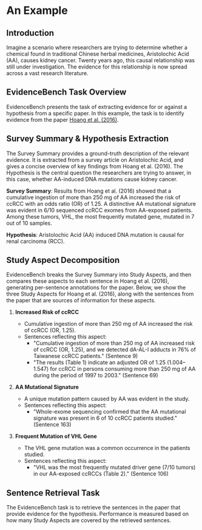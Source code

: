 # An Example

## Introduction
Imagine a scenario where researchers are trying to determine whether a chemical found in traditional Chinese herbal medicines, Aristolochic Acid (AA), causes kidney cancer. Twenty years ago, this causal relationship was still under investigation. The evidence for this relationship is now spread across a vast research literature.

## EvidenceBench Task Overview
EvidenceBench presents the task of extracting evidence for or against a hypothesis from a specific paper. In this example, the task is to identify evidence from the paper [Hoang et al. (2016)](https://www.ncbi.nlm.nih.gov/pmc/articles/PMC5533284/).

## Survey Summary & Hypothesis Extraction
The Survey Summary provides a ground-truth description of the relevant evidence. It is extracted from a survey article on Aristolochic Acid, and gives a concise overview of key findings from Hoang et al. (2016). The Hypothesis is the central question the researchers are trying to answer, in this case, whether AA-induced DNA mutations cause kidney cancer.


**Survey Summary**: 
Results from Hoang et al. (2016) showed that a cumulative ingestion of more than 250 mg of AA increased the risk of ccRCC with an odds ratio (OR) of 1.25. A distinctive AA mutational signature was evident in 6/10 sequenced ccRCC exomes from AA-exposed patients. Among these tumors, VHL, the most frequently mutated gene, mutated in 7 out of 10 samples.

**Hypothesis**: 
Aristolochic Acid (AA) induced DNA mutation is causal for renal carcinoma (RCC).

## Study Aspect Decomposition
EvidenceBench breaks the Survey Summary into Study Aspects, and then compares these aspects to each sentence in Hoang et al. (2016), generating per-sentence annotations for the paper. Below, we show the three Study Aspects for Hoang et al. (2016), along with the sentences from the paper that are sources of information for these aspects.

1. **Increased Risk of ccRCC**
   - Cumulative ingestion of more than 250 mg of AA increased the risk of ccRCC (OR, 1.25).
   - Sentences reflecting this aspect:
     - "Cumulative ingestion of more than 250 mg of AA increased risk of ccRCC (OR, 1.25), and we detected dA-AL-I adducts in 76% of Taiwanese ccRCC patients." (Sentence 9)
     - "The results (Table 1) indicate an adjusted OR of 1.25 (1.004–1.547) for ccRCC in persons consuming more than 250 mg of AA during the period of 1997 to 2003." (Sentence 69)

2. **AA Mutational Signature**
   - A unique mutation pattern caused by AA was evident in the study.
   - Sentences reflecting this aspect:
     - "Whole-exome sequencing confirmed that the AA mutational signature was present in 6 of 10 ccRCC patients studied." (Sentence 163)

3. **Frequent Mutation of VHL Gene**
   - The VHL gene mutation was a common occurrence in the patients studied.
   - Sentences reflecting this aspect:
     - "VHL was the most frequently mutated driver gene (7/10 tumors) in our AA-exposed ccRCCs (Table 2)." (Sentence 106)

## Sentence Retrieval Task
The EvidenceBench task is to retrieve the sentences in the paper that provide evidence for the hypothesis. Performance is measured based on how many Study Aspects are covered by the retrieved sentences.
